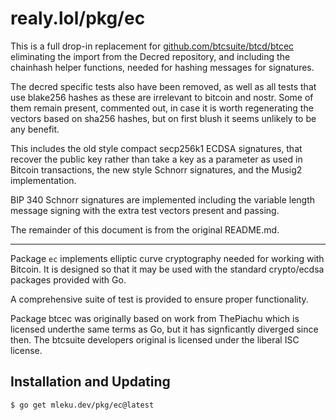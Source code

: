 realy.lol/pkg/ec
=====

This is a full drop-in replacement for
[github.com/btcsuite/btcd/btcec](https://github.com/btcsuite/btcd/tree/master/btcec)
eliminating the import from the Decred repository, and including the chainhash
helper functions, needed for hashing messages for signatures.

The decred specific tests also have been removed, as well as all tests that use
blake256 hashes as these are irrelevant to bitcoin and nostr. Some of them
remain present, commented out, in case it is worth regenerating the vectors
based on sha256 hashes, but on first blush it seems unlikely to be any benefit.

This includes the old style compact secp256k1 ECDSA signatures, that recover the
public key rather than take a key as a parameter as used in Bitcoin
transactions, the new style Schnorr signatures, and the Musig2 implementation.

BIP 340 Schnorr signatures are implemented including the variable length
message signing with the extra test vectors present and passing.

The remainder of this document is from the original README.md.

------------------------------------------------------------------------------

Package `ec` implements elliptic curve cryptography needed for working with
Bitcoin. It is designed so that it may be used with the standard
crypto/ecdsa packages provided with Go.

A comprehensive suite of test is provided to ensure proper functionality.

Package btcec was originally based on work from ThePiachu which is licensed
underthe same terms as Go, but it has signficantly diverged since then. The
btcsuite developers original is licensed under the liberal ISC license.

## Installation and Updating

```bash
$ go get mleku.dev/pkg/ec@latest
```
